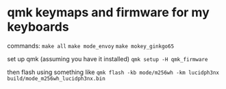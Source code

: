 # qmk keymaps and firmware for my keyboards

commands:
`make all`
`make mode_envoy`
`make mokey_ginkgo65`

set up qmk (assuming you have it installed)
`qmk setup -H qmk_firmware`

then flash using something like
`qmk flash -kb mode/m256wh -km lucidph3nx build/mode_m256wh_lucidph3nx.bin`
